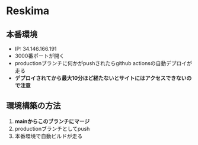 # Reskima

## 本番環境
* IP: 34.146.166.191
* 3000番ポートが開く
* productionブランチに何かがpushされたらgithub actionsの自動デプロイが走る
* **デプロイされてから最大10分ほど経たないとサイトにはアクセスできないので注意**
## 環境構築の方法
1. **mainからこのブランチにマージ**
2. productionブランチとしてpush
3. 本番環境で自動ビルドが走る



